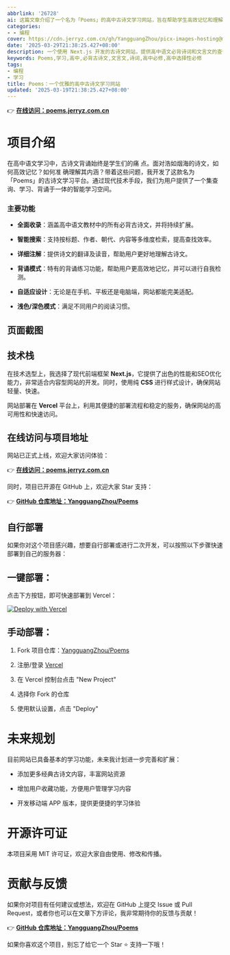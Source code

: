 ```yaml
---
abbrlink: '26728'
ai: 这篇文章介绍了一个名为「Poems」的高中古诗文学习网站，旨在帮助学生高效记忆和理解古诗文。网站全面收录教材必背内容，提供智能搜索、详细注解、背诵模式、自适应设计及浅色/深色模式，采用Next.js框架和CSS开发，部署于Vercel平台，并已开源于GitHub。
categories:
- - 编程
cover: https://cdn.jerryz.com.cn/gh/YangguangZhou/picx-images-hosting@master/Qexo/25/cropped_poems_image_43ca720dae7e607ca006b5a3e42038d3.png
date: '2025-03-29T21:38:25.427+08:00'
description: 一个使用 Next.js 开发的古诗文网站，提供高中语文必背诗词和文言文的查询、学习功能。网站设计美观、响应式，支持多种设备访问。
keywords: Poems,学习,高中,必背古诗文,文言文,诗词,高中必修,高中选择性必修
tags:
- 编程
- 学习
title: Poems：一个优雅的高中古诗文学习网站
updated: '2025-03-19T21:38:25.427+08:00'
---
```

👉 [**在线访问：poems.jerryz.com.cn**](https://poems.jerryz.com.cn)

# 项目介绍



在高中语文学习中，古诗文背诵始终是学生们的痛 点。面对浩如烟海的诗文，如何高效记忆？如何准 确理解其内涵？带着这些问题，我开发了这款名为 「Poems」的古诗文学习平台。通过现代技术手段，我们为用户提供了一个集查询、学习、背诵于一体的智能学习空间。



### 主要功能



- **全面收录**：涵盖高中语文教材中的所有必背古诗文，并将持续扩展。

- **智能搜索**：支持按标题、作者、朝代、内容等多维度检索，提高查找效率。

- **详细注解**：提供诗文的翻译及读音，帮助用户更好地理解古诗文。

- **背诵模式**：特有的背诵练习功能，帮助用户更高效地记忆，并可以进行自我检测。

- **自适应设计**：无论是在手机、平板还是电脑端，网站都能完美适配。

- **浅色/深色模式**：满足不同用户的阅读习惯。



## 页面截图





## 技术栈



在技术选型上，我选择了现代前端框架 **Next.js**，它提供了出色的性能和SEO优化能力，非常适合内容型网站的开发。同时，使用纯 **CSS** 进行样式设计，确保网站轻量、快速。



网站部署在 **Vercel** 平台上，利用其便捷的部署流程和稳定的服务，确保网站的高可用性和快速访问。



## 在线访问与项目地址



网站已正式上线，欢迎大家访问体验：



👉 [**在线访问：poems.jerryz.com.cn**](https://poems.jerryz.com.cn)



同时，项目已开源在 GitHub 上，欢迎大家 Star 支持：



👉 [**GitHub 仓库地址：YangguangZhou/Poems**](https://github.com/YangguangZhou/Poems)



## 自行部署



如果你对这个项目感兴趣，想要自行部署或进行二次开发，可以按照以下步骤快速部署到自己的服务器：



## 一键部署：



点击下方按钮，即可快速部署到 Vercel：



[![Deploy with Vercel](https://vercel.com/button)](https://vercel.com/new/git/external?repository-url=https://github.com/YangguangZhou/Poems)



## 手动部署：



1. Fork 项目仓库：[YangguangZhou/Poems](https://github.com/YangguangZhou/Poems)

2. 注册/登录 [Vercel](https://vercel.com/)

3. 在 Vercel 控制台点击 "New Project"

4. 选择你 Fork 的仓库

5. 使用默认设置，点击 "Deploy"





# 未来规划



目前网站已具备基本的学习功能，未来我计划进一步完善和扩展：



- 添加更多经典古诗文内容，丰富网站资源

- 增加用户收藏功能，方便用户管理学习内容

- 开发移动端 APP 版本，提供更便捷的学习体验



# 开源许可证



本项目采用 MIT 许可证，欢迎大家自由使用、修改和传播。



# 贡献与反馈



如果你对项目有任何建议或想法，欢迎在 GitHub 上提交 Issue 或 Pull Request，或者你也可以在文章下方评论，我非常期待你的反馈与贡献！



👉 [**GitHub 仓库地址：YangguangZhou/Poems**](https://github.com/YangguangZhou/Poems)



如果你喜欢这个项目，别忘了给它一个 Star ⭐️ 支持一下哦！
